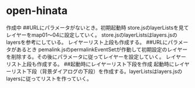 # open-hinata
作成中
##URLにパラメータがないとき。初期起動時
store.jsのlayerListsを見てレイヤーをmap01～04に設定していく。
store.jsのlayerListsはlayers.jsのlayersを参考にしている。
レイヤーリスト上段も作成する。
##URLにパラメータがあるとき
pemalink.jsのpermalinkEventSetが作動して初期設定のレイヤーを削除する。その後にパラメータに従ってレイヤーを設定していく。
レイヤーリスト上段も作成する。
##起動時にレイヤーリスト下段を作成
起動時にレイヤーリスト下段（背景ダイアログの下段）を作成する。layerListsはlayers.jsのlayersに従ってリストを作っていく。


